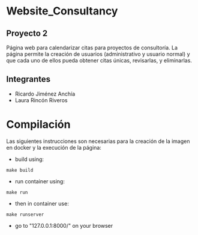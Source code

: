 # Website_Consultancy
## Proyecto 2
Página web para calendarizar citas para proyectos de consultoría. La página permite la creación de usuarios (administrativo y usuario normal) y que cada uno de ellos pueda obtener citas únicas, revisarlas, y eliminarlas.

## Integrantes
* Ricardo Jiménez Anchía
* Laura Rincón Riveros

# Compilación
Las siguientes instrucciones son necesarias para la creación de la imagen en docker y la execución de la página:
* build using:	 
```
make build
```
* run container using:
```
make run
```
* then in container use:
```
make runserver
```
* go to "127.0.0.1:8000/" on your browser

